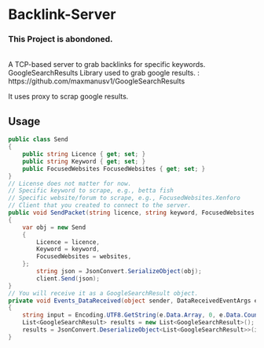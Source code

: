 # Backlink-Server
### This Project is abondoned. 
<br>
A TCP-based server to grab backlinks for specific keywords. <br>
GoogleSearchResults Library used to grab google results. : https://github.com/maxmanusv1/GoogleSearchResults <br>

It uses proxy to scrap google results.  <br>

## Usage
```csharp
public class Send
{
    public string Licence { get; set; }
    public string Keyword { get; set; }
    public FocusedWebsites FocusedWebsites { get; set; }
}
// License does not matter for now.
// Specific keyword to scrape, e.g., betta fish
// Specific website/forum to scrape, e.g., FocusedWebsites.Xenforo
// Client that you created to connect to the server.
public void SendPacket(string licence, string keyword, FocusedWebsites websites, SimpleTcpClient client)
{
    var obj = new Send
    {
        Licence = licence,
        Keyword = keyword,
        FocusedWebsites = websites,
    };
        string json = JsonConvert.SerializeObject(obj);
        client.Send(json);
}
// You will receive it as a GoogleSearchResult object.
private void Events_DataReceived(object sender, DataReceivedEventArgs e)
{
    string input = Encoding.UTF8.GetString(e.Data.Array, 0, e.Data.Count);
    List<GoogleSearchResult> results = new List<GoogleSearchResult>();
    results = JsonConvert.DeserializeObject<List<GoogleSearchResult>>(input);
}      
```